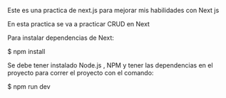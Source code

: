 Este es una practica de next.js para mejorar mis habilidades con Next js

En esta practica se va a practicar CRUD en Next

Para instalar dependencias de Next:

$ npm install

Se debe tener instalado Node.js , NPM y tener las dependencias en el proyecto para correr el proyecto con el comando: 

$ npm run dev
